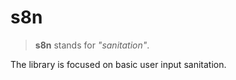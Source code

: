 # s8n

> **s8n** stands for _"sanitation"_.

The library is focused on basic user input sanitation. 
